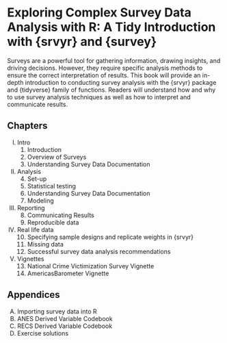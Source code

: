 # Exploring Complex Survey Data Analysis with R: A Tidy Introduction with {srvyr} and {survey}

Surveys are a powerful tool for gathering information, drawing insights, and driving decisions. However, they require specific analysis methods to ensure the correct interpretation of results. This book will provide an in-depth introduction to conducting survey analysis with the {srvyr} package and {tidyverse} family of functions. Readers will understand how and why to use survey analysis techniques as well as how to interpret and communicate results.

## Chapters

<ol type="I">
<li> Intro
<ol type="1">
<li> Introduction
<li> Overview of Surveys
<li> Understanding Survey Data Documentation
</ol></li>
<li> Analysis
<ol type="1" start=4>
<li> Set-up
<li> Statistical testing
<li> Understanding Survey Data Documentation
<li> Modeling
</ol></li>
<li> Reporting
<ol type="1" start=8>
<li> Communicating Results
<li> Reproducible data
</ol></li>
<li> Real life data 
<ol type="1" start=10>
<li> Specifying sample designs and replicate weights in {srvyr}
<li> Missing data
<li> Successful survey data analysis recommendations
</ol></li>
<li> Vignettes
<ol type="1" start=13>
<li> National Crime Victimization Survey Vignette
<li> AmericasBarometer Vignette
</ol></li>
</ol>

## Appendices 

<ol type="A">
<li> Importing survey data into R
<li> ANES Derived Variable Codebook
<li> RECS Derived Variable Codebook
<li> Exercise solutions
</ol>

